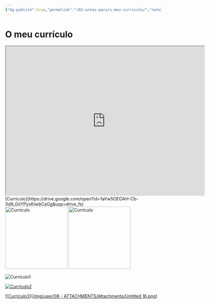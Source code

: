 ```yaml
---
{"dg-publish":true,"permalink":"/02-areas-para/o-meu-curriculo/","noteIcon":""}
---
```


# O meu currículo

<iframe src="https://drive.google.com/file/d/1aVw5OEOAH-Cb-Xd9_GiiYPyxKiwbCaGg/preview" width="640" height="480" allow="autoplay"></iframe>
[Currículo](https://drive.google.com/open?id=1aVw5OEOAH-Cb-Xd9_GiiYPyxKiwbCaGg&usp=drive_fs)

</br>
<img src="/img/user/08%20-%20ATTACHMENTS/Attachments/Untitled%2016.png" alt="Currículo" width="200" />
<img src="/img/user/08 - ATTACHMENTS/Attachments/Untitled 16.png" alt="Currículo" width="200" />

![Currículo1](../img/user/08%20-%20ATTACHMENTS/Attachments/Untitled%2016.png)

[![Currículo2](/img/user/08%20-%20ATTACHMENTS/Attachments/Untitled%2016.png)](/img/user/08%20-%20ATTACHMENTS/Attachments/Untitled%2016.png)

[![Currículo3](/img/user/08 - ATTACHMENTS/Attachments/Untitled 16.png)](/img/user/08%20-%20ATTACHMENTS/Attachments/Untitled%2016.png)